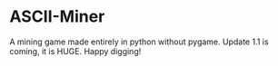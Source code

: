 # ASCII-Miner
A mining game made entirely in python without pygame. Update 1.1 is coming, it is HUGE. Happy digging!
